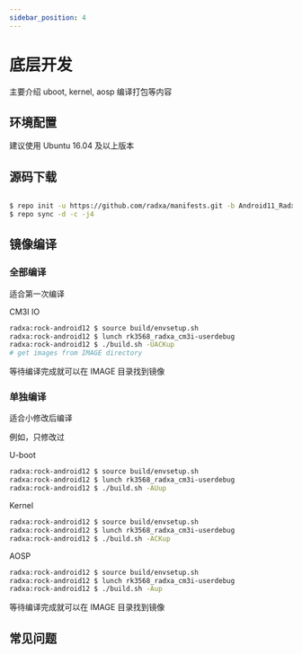 ```yaml
---
sidebar_position: 4
---
```


# 底层开发

主要介绍 uboot, kernel, aosp 编译打包等内容

## 环境配置

建议使用 Ubuntu 16.04 及以上版本

## 源码下载

```bash

$ repo init -u https://github.com/radxa/manifests.git -b Android11_Radxa_rk12 -m rockchip-r-release.xml
$ repo sync -d -c -j4

```

## 镜像编译

### 全部编译

适合第一次编译

CM3I IO

```bash
radxa:rock-android12 $ source build/envsetup.sh
radxa:rock-android12 $ lunch rk3568_radxa_cm3i-userdebug
radxa:rock-android12 $ ./build.sh -UACKup
# get images from IMAGE directory
```

等待编译完成就可以在 IMAGE 目录找到镜像

### 单独编译

适合小修改后编译

例如，只修改过

U-boot

```bash
radxa:rock-android12 $ source build/envsetup.sh
radxa:rock-android12 $ lunch rk3568_radxa_cm3i-userdebug
radxa:rock-android12 $ ./build.sh -AUup

```

Kernel

```bash
radxa:rock-android12 $ source build/envsetup.sh
radxa:rock-android12 $ lunch rk3568_radxa_cm3i-userdebug
radxa:rock-android12 $ ./build.sh -ACKup
```

AOSP

```bash
radxa:rock-android12 $ source build/envsetup.sh
radxa:rock-android12 $ lunch rk3568_radxa_cm3i-userdebug
radxa:rock-android12 $ ./build.sh -Aup
```

等待编译完成就可以在 IMAGE 目录找到镜像

## 常见问题
